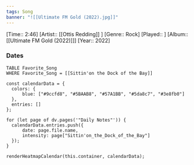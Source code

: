 ```yaml
---
tags: Song  
banner: "![[Ultimate FM Gold (2022).jpg]]"
---
```

[Time:: 2:46]
[Artist:: [[Ottis Redding]] ]
[Genre:: Rock]
[Played:: ]
[Album:: [[Ultimate FM Gold (2022)]]]
[Year:: 2022]
### Dates
````dataview
TABLE Favorite_Song
WHERE Favorite_Song = [[Sittin'on the Dock of the Bay]]
````
  ```dataviewjs
const calendarData = { 
	colors: { 
		blue: ["#9ccfd8", "#5BAAB8", "#57A1BB", "#5da8c7", "#3e8fb0"] 
	}, 
	entries: [] 
}; 

for (let page of dv.pages('"Daily Notes"')) { 
	calendarData.entries.push({ 
		date: page.file.name, 
		intensity: page["Sittin'on_the_Dock_of_the_Bay"]
	}); 
} 

renderHeatmapCalendar(this.container, calendarData);
```
